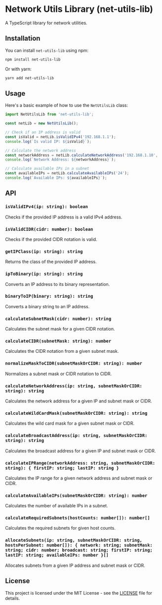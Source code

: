 # Network Utils Library (net-utils-lib)

A TypeScript library for network utilities.

## Installation

You can install `net-utils-lib` using npm:

```bash
npm install net-utils-lib
```

Or with yarn:

```bash
yarn add net-utils-lib
```

## Usage

Here's a basic example of how to use the `NetUtilsLib` class:

```typescript
import NetUtilsLib from 'net-utils-lib';

const netLib = new NetUtilsLib();

// Check if an IP address is valid
const isValid = netLib.isValidIPv4('192.168.1.1');
console.log(`Is valid IP: ${isValid}`);

// Calculate the network address
const networkAddress = netLib.calculateNetworkAddress('192.168.1.10', '255.255.255.0');
console.log(`Network Address: ${networkAddress}`);

// Calculate available IPs in a subnet
const availableIPs = netLib.calculateAvailableIPs('24');
console.log(`Available IPs: ${availableIPs}`);
```

## API

### `isValidIPv4(ip: string): boolean`

Checks if the provided IP address is a valid IPv4 address.

### `isValidCIDR(cidr: number): boolean`

Checks if the provided CIDR notation is valid.

### `getIPClass(ip: string): string`

Returns the class of the provided IP address.

### `ipToBinary(ip: string): string`

Converts an IP address to its binary representation.

### `binaryToIP(binary: string): string`

Converts a binary string to an IP address.

### `calculateSubnetMask(cidr: number): string`

Calculates the subnet mask for a given CIDR notation.

### `calculateCIDR(subnetMask: string): number`

Calculates the CIDR notation from a given subnet mask.

### `normalizeMaskToCIDR(subnetMaskOrCIDR: string): number`

Normalizes a subnet mask or CIDR notation to CIDR.

### `calculateNetworkAddress(ip: string, subnetMaskOrCIDR: string): string`

Calculates the network address for a given IP and subnet mask or CIDR.

### `calculateWildCardMask(subnetMaskOrCIDR: string): string`

Calculates the wild card mask for a given subnet mask or CIDR.

### `calculateBroadcastAddress(ip: string, subnetMaskOrCIDR: string): string`

Calculates the broadcast address for a given IP and subnet mask or CIDR.

### `calculateIPRange(networkAddress: string, subnetMaskOrCIDR: string): { firstIP: string; lastIP: string }`

Calculates the IP range for a given network address and subnet mask or CIDR.

### `calculateAvailableIPs(subnetMaskOrCIDR: string): number`

Calculates the number of available IPs in a subnet.

### `calculateRequiredSubnets(hostCounts: number[]): number[]`

Calculates the required subnets for given host counts.

### `allocateSubnets(ip: string, subnetMaskOrCIDR: string, hostsPerSubnet: number[]): { network: string; subnetMask: string; cidr: number; broadcast: string; firstIP: string; lastIP: string; availableIPs: number }[]`

Allocates subnets from a given IP address and subnet mask or CIDR.

## License

This project is licensed under the MIT License - see the [LICENSE](LICENSE) file for details.

